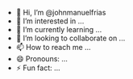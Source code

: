- 👋 Hi, I’m @johnmanuelfrias
- 👀 I’m interested in ...
- 🌱 I’m currently learning ...
- 💞️ I’m looking to collaborate on ...
- 📫 How to reach me ...
- 😄 Pronouns: ...
- ⚡ Fun fact: ...

<!---
johnmanuelfrias/johnmanuelfrias is a ✨ special ✨ repository because its `README.md` (this file) appears on your GitHub profile.
You can click the Preview link to take a look at your changes.
--->
